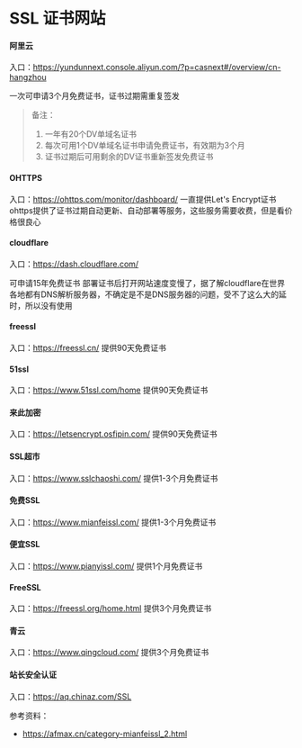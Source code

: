 # SSL 证书网站

#### 阿里云

入口：https://yundunnext.console.aliyun.com/?p=casnext#/overview/cn-hangzhou

一次可申请3个月免费证书，证书过期需重复签发

>  备注：
>
> 1. 一年有20个DV单域名证书
> 2. 每次可用1个DV单域名证书申请免费证书，有效期为3个月
> 3. 证书过期后可用剩余的DV证书重新签发免费证书

#### OHTTPS
入口：https://ohttps.com/monitor/dashboard/
一直提供Let's Encrypt证书
ohttps提供了证书过期自动更新、自动部署等服务，这些服务需要收费，但是看价格很良心

#### cloudflare

入口：https://dash.cloudflare.com/

可申请15年免费证书
部署证书后打开网站速度变慢了，据了解cloudflare在世界各地都有DNS解析服务器，不确定是不是DNS服务器的问题，受不了这么大的延时，所以没有使用

#### freessl

入口：https://freessl.cn/
提供90天免费证书

#### 51ssl

入口：https://www.51ssl.com/home
提供90天免费证书

#### 来此加密
入口：https://letsencrypt.osfipin.com/
提供90天免费证书 

#### SSL超市
入口：https://www.sslchaoshi.com/
提供1-3个月免费证书

#### 免费SSL
入口：https://www.mianfeissl.com/
提供1-3个月免费证书

#### 便宜SSL
入口：https://www.pianyissl.com/
提供1个月免费证书

#### FreeSSL
入口：https://freessl.org/home.html
提供3个月免费证书

#### 青云
入口：https://www.qingcloud.com/
提供3个月免费证书

#### 站长安全认证
入口：https://aq.chinaz.com/SSL



参考资料：
- https://afmax.cn/category-mianfeissl_2.html